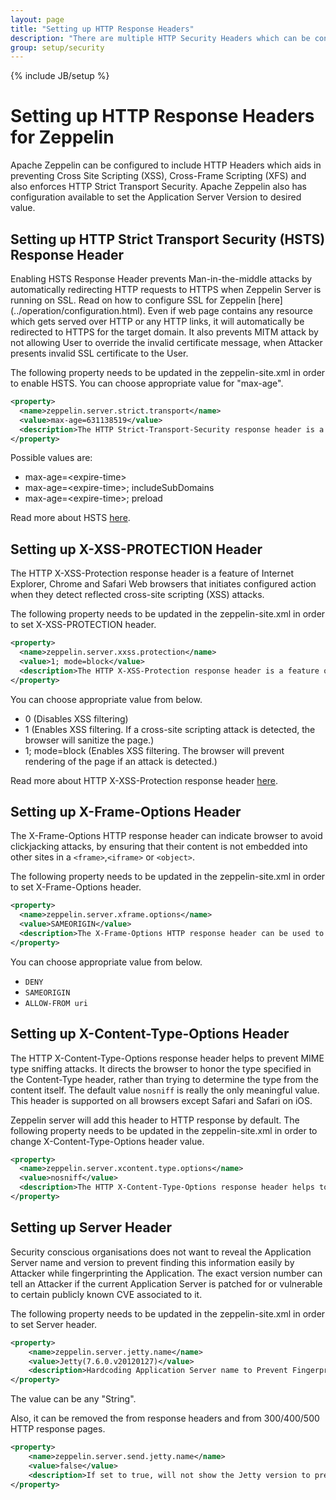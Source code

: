 ```yaml
---
layout: page
title: "Setting up HTTP Response Headers"
description: "There are multiple HTTP Security Headers which can be configured in Apache Zeppelin. This page describes how to enable them by providing appropriate value in Zeppelin configuration file."
group: setup/security
---
```

<!--
Licensed under the Apache License, Version 2.0 (the "License");
you may not use this file except in compliance with the License.
You may obtain a copy of the License at

http://www.apache.org/licenses/LICENSE-2.0

Unless required by applicable law or agreed to in writing, software
distributed under the License is distributed on an "AS IS" BASIS,
WITHOUT WARRANTIES OR CONDITIONS OF ANY KIND, either express or implied.
See the License for the specific language governing permissions and
limitations under the License.
-->
{% include JB/setup %}

# Setting up HTTP Response Headers for Zeppelin 

<div id="toc"></div>

Apache Zeppelin can be configured to include HTTP Headers which aids in preventing Cross Site Scripting (XSS), Cross-Frame Scripting (XFS) and also enforces HTTP Strict Transport Security. Apache Zeppelin also has configuration available to set the Application Server Version to desired value.

## Setting up HTTP Strict Transport Security (HSTS) Response Header

Enabling HSTS Response Header prevents Man-in-the-middle attacks by automatically redirecting HTTP requests to HTTPS when Zeppelin Server is running on SSL. Read on how to configure SSL for Zeppelin [here] (../operation/configuration.html). Even if web page contains any resource which gets served over HTTP or any HTTP links, it will automatically be redirected to HTTPS for the target domain. 
It also prevents MITM attack by not allowing User to override the invalid certificate message, when Attacker presents invalid SSL certificate to the User.  

The following property needs to be updated in the zeppelin-site.xml in order to enable HSTS. You can choose appropriate value for "max-age".

```xml
<property>
  <name>zeppelin.server.strict.transport</name>
  <value>max-age=631138519</value>
  <description>The HTTP Strict-Transport-Security response header is a security feature that lets a web site tell browsers that it should only be communicated with using HTTPS, instead of using HTTP. Enable this when Zeppelin is running on HTTPS. Value is in Seconds, the default value is equivalent to 20 years.</description>
</property>
```


Possible values are:

* max-age=\<expire-time>
* max-age=\<expire-time>; includeSubDomains
* max-age=\<expire-time>; preload

Read more about HSTS [here](https://developer.mozilla.org/en-US/docs/Web/HTTP/Headers/Strict-Transport-Security).

## Setting up X-XSS-PROTECTION Header

The HTTP X-XSS-Protection response header is a feature of Internet Explorer, Chrome and Safari Web browsers that initiates configured action when they detect reflected cross-site scripting (XSS) attacks.
 
The following property needs to be updated in the zeppelin-site.xml in order to set X-XSS-PROTECTION header. 

```xml
<property>
  <name>zeppelin.server.xxss.protection</name>
  <value>1; mode=block</value>
  <description>The HTTP X-XSS-Protection response header is a feature of Internet Explorer, Chrome and Safari that stops pages from loading when they detect reflected cross-site scripting (XSS) attacks. When value is set to 1 and a cross-site scripting attack is detected, the browser will sanitize the page (remove the unsafe parts).</description>
</property>
```


You can choose appropriate value from below.

* 0  (Disables XSS filtering)
* 1  (Enables XSS filtering. If a cross-site scripting attack is detected, the browser will sanitize the page.)
* 1; mode=block  (Enables XSS filtering. The browser will prevent rendering of the page if an attack is detected.)

Read more about HTTP X-XSS-Protection response header [here](https://developer.mozilla.org/en-US/docs/Web/HTTP/Headers/X-XSS-Protection).

## Setting up X-Frame-Options Header

The X-Frame-Options HTTP response header can indicate browser to avoid clickjacking attacks, by ensuring that their content is not embedded into other sites in a `<frame>`,`<iframe>` or `<object>`.

The following property needs to be updated in the zeppelin-site.xml in order to set X-Frame-Options header.

```xml
<property>
  <name>zeppelin.server.xframe.options</name>
  <value>SAMEORIGIN</value>
  <description>The X-Frame-Options HTTP response header can be used to indicate whether or not a browser should be allowed to render a page in a frame/iframe/object.</description>
</property>
```


You can choose appropriate value from below.

* `DENY`
* `SAMEORIGIN`
* `ALLOW-FROM uri`

## Setting up X-Content-Type-Options Header

The HTTP X-Content-Type-Options response header helps to prevent MIME type sniffing attacks. It directs the browser to honor the type specified in the Content-Type header, rather than trying to determine the type from the content itself. The default value `nosniff` is really the only meaningful value. This header is supported on all browsers except Safari and Safari on iOS.

Zeppelin server will add this header to HTTP response by default. The following property needs to be updated in the zeppelin-site.xml in order to change X-Content-Type-Options header value.

```xml
<property>
  <name>zeppelin.server.xcontent.type.options</name>
  <value>nosniff</value>
  <description>The HTTP X-Content-Type-Options response header helps to prevent MIME type sniffing attacks.</description>
</property>
```

## Setting up Server Header

Security conscious organisations does not want to reveal the Application Server name and version to prevent finding this information easily by Attacker while fingerprinting the Application. The exact version number can tell an Attacker if the current Application Server is patched for or vulnerable to certain publicly known CVE associated to it.

The following property needs to be updated in the zeppelin-site.xml in order to set Server header.

```xml
<property>
    <name>zeppelin.server.jetty.name</name>
    <value>Jetty(7.6.0.v20120127)</value>
    <description>Hardcoding Application Server name to Prevent Fingerprinting</description>
</property>
```

The value can be any "String".

Also, it can be removed the from response headers and from 300/400/500 HTTP response pages.


```xml
<property>
    <name>zeppelin.server.send.jetty.name</name>
    <value>false</value>
    <description>If set to true, will not show the Jetty version to prevent Fingerprinting</description>
</property>
```